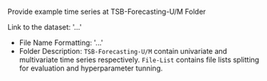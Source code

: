 Provide example time series at TSB-Forecasting-U/M Folder

Link to the dataset: '...'

* File Name Formatting: '...'
* Folder Description: `TSB-Forecasting-U/M` contain univariate and multivariate time series respectively. `File-List` contains file lists splitting for evaluation and hyperparameter tunning.

